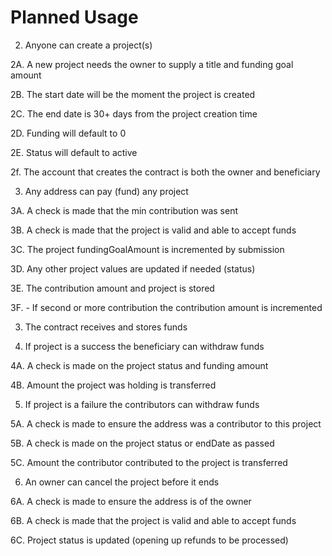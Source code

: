 # Planned Usage

<!-- 1. Owner creates a contract
  1A. The account that creates the contract is the owner
  2B. The account that creates the contract is the beneficiary -->

2. Anyone can create a project(s)

2A. A new project needs the owner to supply a title and funding goal amount

2B. The start date will be the moment the project is created

2C. The end date is 30+ days from the project creation time

2D. Funding will default to 0

2E. Status will default to active

2f. The account that creates the contract is both the owner and beneficiary

3. Any address can pay (fund) any project

3A. A check is made that the min contribution was sent

3B. A check is made that the project is valid and able to accept funds

3C. The project fundingGoalAmount is incremented by submission

3D. Any other project values are updated if needed (status)

3E. The contribution amount and project is stored

3F. - If second or more contribution the contribution amount is incremented

3. The contract receives and stores funds

4. If project is a success the beneficiary can withdraw funds

4A. A check is made on the project status and funding amount

4B. Amount the project was holding is transferred

5. If project is a failure the contributors can withdraw funds

5A. A check is made to ensure the address was a contributor to this project

5B. A check is made on the project status or endDate as passed

5C. Amount the contributor contributed to the project is transferred

6. An owner can cancel the project before it ends

6A. A check is made to ensure the address is of the owner

6B. A check is made that the project is valid and able to accept funds

6C. Project status is updated (opening up refunds to be processed)
